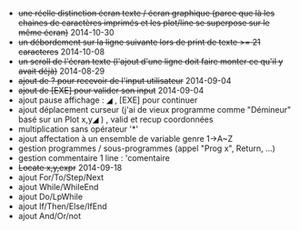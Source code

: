 - ~~une réelle distinction écran texte / écran graphique (parce que là les chaines de caractères imprimés et les plot/line se superpose sur le même écran)~~ 2014-10-30
- ~~un débordement sur la ligne suivante lors de print de texte >= 21 caracteres~~ 2014-10-08
- ~~un scroll de l'écran texte (l'ajout d'une ligne doit faire monter ce qu'il y avait déjà)~~ 2014-08-29
- ~~ajout de ? pour recevoir de l'input utilisateur~~ 2014-09-04
- ~~ajout de [EXE] pour valider son input~~ 2014-09-04
- ajout pause affichage : ◢ , [EXE] pour continuer
- ajout déplacement curseur (j'ai de vieux programme comme "Démineur" basé sur un Plot x,y◢ ) , valid et recup coordonnées
- multiplication sans opérateur '*'
- ajout affectation à un ensemble de variable genre 1→A~Z
- gestion programmes / sous-programmes (appel "Prog x", Return, ...)
- gestion commentaire 1 line : 'comentaire
- ~~Locate x,y,expr~~ 2014-09-18
- ajout For/To/Step/Next
- ajout While/WhileEnd
- ajout Do/LpWhile
- ajout If/Then/Else/IfEnd 
- ajout And/Or/not

